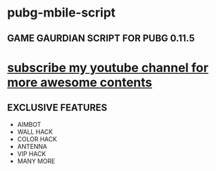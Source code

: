 # pubg-mbile-script

## GAME GAURDIAN SCRIPT FOR PUBG 0.11.5
# <a href="https://bit.ly/sidtubesub" >subscribe my youtube channel for more awesome contents </a>

## EXCLUSIVE FEATURES

* AIMBOT
* WALL HACK
* COLOR HACK
* ANTENNA 
* VIP HACK
* MANY MORE
